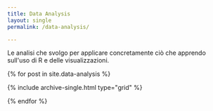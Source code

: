 ```yaml
---
title: Data Analysis
layout: single
permalink: /data-analysis/

---
```


Le analisi che svolgo per applicare concretamente ciò che apprendo sull'uso di R e delle visualizzazioni.

{% for post in site.data-analysis %}

{% include archive-single.html type="grid" %}

{% endfor %}
